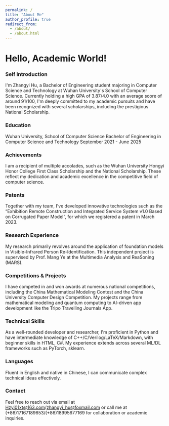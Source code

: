 ```yaml
---
permalink: /
title: "About Me"
author_profile: true
redirect_from: 
  - /about/
  - /about.html
---
```


# Hello, Academic World!


### Self Introduction
I'm Zhangyi Hu, a Bachelor of Engineering student majoring in Computer Science and Technology at Wuhan University's School of Computer Science. Currently holding a high GPA of 3.87/4.0 with an average score of around 91/100, I'm deeply committed to my academic pursuits and have been recognized with several scholarships, including the prestigious National Scholarship.

### Education
Wuhan University, School of Computer Science
Bachelor of Engineering in Computer Science and Technology
September 2021 - June 2025

### Achievements
I am a recipient of multiple accolades, such as the Wuhan University Hongyi Honor College First Class Scholarship and the National Scholarship. These reflect my dedication and academic excellence in the competitive field of computer science.

### Patents
Together with my team, I've developed innovative technologies such as the “Exhibition Remote Construction and Integrated Service System v1.0 Based on Corrugated Paper Model”, for which we registered a patent in March 2023.

### Research Experience
My research primarily revolves around the application of foundation models in Visible-Infrared Person Re-Identification. This independent project is supervised by Prof. Mang Ye at the Multimedia Analysis and ReaSoning (MARS).

### Competitions & Projects
I have competed in and won awards at numerous national competitions, including the China Mathematical Modeling Contest and the China University Computer Design Competition. My projects range from mathematical modeling and quantum computing to AI-driven app development like the Tripo Travelling Journals App.

### Technical Skills
As a well-rounded developer and researcher, I'm proficient in Python and have intermediate knowledge of C++/C/Verilog/LaTeX/Markdown, with beginner skills in HTML, C#. My experience extends across several ML/DL frameworks such as PyTorch, sklearn.

### Languages
Fluent in English and native in Chinese, I can communicate complex technical ideas effectively.

### Contact
Feel free to reach out via email at <a href="mailto:Hzyi01xt@163.com" style="color: #005691; text-decoration: none;">Hzyi01xt@163.com</a>/<a href="mailto:zhangyi_hu@foxmail.com" style="color: #005691; text-decoration: none;">zhangyi_hu@foxmail.com</a> or call me at (+86)17167189653/(+86)18995677169 for collaboration or academic inquiries.

